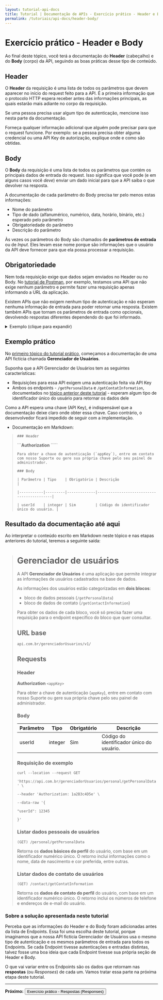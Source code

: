 ```yaml
---
layout: tutorial-api-docs
title: Tutorial | Documentação de APIs - Exercício prático - Header e Body
permalink: /tutoriais/api-docs/header-body/
---
```


# Exercício prático - Header e Body

Ao final deste tópico, você terá a documentação do **Header** (cabeçalho) e do **Body** (corpo) da API, seguindo as boas práticas desse tipo de conteúdo.

## Header

O **Header** da requisição é uma lista de todos os parâmetros que devem aparecer no início do request feito para a API. É a primeira informação que o protocolo HTTP espera receber antes das informações principais, as quais estarão mais adiante no corpo da requisição.

Se uma pessoa precisa usar algum tipo de autenticação, mencione isso nesta parte da documentação.

Forneça qualquer informação adicional que alguém pode precisar para que o request funcione. Por exemplo: se a pessoa precisa obter alguma credencial ou uma API Key de autorização, explique onde e como são obtidas.

## Body

O **Body** da requisição é uma lista de todos os parâmetros que contém os principais dados de entrada do request. Isso significa que você pode (e em alguns casos você *deve*) enviar um dado inicial para que a API saiba o que devolver na resposta.

A documentação de cada parâmetro do Body precisa ter pelo menos estas informações:

* Nome do parâmetro
* Tipo de dado (alfanumérico, numérico, data, horário, binário, etc.) esperado pelo parâmetro
* Obrigatoriedade do parâmetro
* Descrição do parâmetro

Às vezes os parâmetros do Body são chamados de **parâmetros de entrada** ou de *Input*. Eles levam esse nome porque são informações que o usuário da API deve fornecer para que ela possa processar a requisição.

## Obrigatoriedade

Nem toda requisição exige que dados sejam enviados no Header ou no Body. No [tutorial de Postman](/tutoriais/api-docs/postman/), por exemplo, testamos uma API que não exige nenhum parâmetro e permite fazer uma requisição apenas informando a URL da aplicação.

Existem APIs que não exigem nenhum tipo de autenticação e não esperam nenhuma informação de entrada para poder retornar uma resposta. Existem também APIs que tornam os parâmetros de entrada como opcionais, devolvendo respostas diferentes dependendo do que foi informado.

<details>
<summary>Exemplo (clique para expandir)</summary>

<p>Imagine uma API que retorna os dados pessoais de usuários cadastrados em um site. Gostaríamos de acreditar que uma API como essa não deixaria os dados abertos para qualquer pessoa e exigiria algum tipo de <b>autenticação</b> no <b>Header</b>.</p>

<p>Faz sentido acreditar também que o site tenha um número grande de usuários cadastrados. Nesse caso, uma API como essa provavelmente exigirá que o <b>Body</b> da requisição contenha pelo menos um <b>parâmetro</b> que permita você restringir quais usuários quer consultar. Esse cenário costuma ter duas alternativas:</p>

<ul>
    <li>A API pode tornar o parâmetro <b>obrigatório</b> e retornar um erro se ele não for enviado na requisição.</li>
    <li>A API pode manter o parâmetro <b>opcional</b>:
        <ul>
            <li>se ele for informado, a API retornará as informações dos usuários que se enquadram no critério definido;</li>
            <li>se ele não for informado, a API retornará as informações de todos os usuários cadastrados.</li>
        </ul>
    </li>
</ul>

</details>

## Exemplo prático

No [primeiro tópico do tutorial prático](/tutoriais/api-docs/nome-descricao-url/), começamos a documentação de uma API fictícia chamada **Gerenciador de Usuários**.

Suponha que a API Gerenciador de Usuários tem as seguintes características:

* Requisições para essa API exigem uma autenticação feita via API Key
* Ambos os endpoints - `/getPersonalData` e `/getContatInformation`, documentados no [tópico anterior deste tutorial](/tutoriais/api-docs/requests/) - esperam algum tipo de identificador único do usuário para retornar os dados dele

Como a API espera uma chave (API Key), é indispensável que a documentação deixe claro onde obter essa chave. Caso contrário, o desenvolvedor ficará impedido de seguir com a implementação.

* Documentação em Markdown:

> ```### Header```
> 
> ```**Authorization** `<appKey>````
> 
> ```Para obter a chave de autenticação (`appKey`), entre em contato com nosso Suporte ou gere sua própria chave pelo seu painel de administrador.```
>
> ```### Body```
>
> ```| Parâmetro | Tipo    | Obrigatório | Descrição                                 |```
> 
> ```|-----------|---------|-------------|-------------------------------------------|```
> 
> ```| userId    | integer | Sim         | Código do identificador único do usuário. |```

## Resultado da documentação até aqui

Ao interpretar o conteúdo escrito em Markdown neste tópico e nas etapas anteriores do tutorial, teremos a seguinte saída:

> # Gerenciador de usuários
>
> A API **Gerenciador de Usuários** é uma aplicação que permite integrar as informações de usuários cadastrados na base de dados.
>
> As informações dos usuários estão categorizadas em **dois blocos**:
>
> * bloco de dados pessoais (`/getPersonalData`)
> * bloco de dados de contato (`/getContactInformation`)
>
> Para obter os dados de cada bloco, você só precisa fazer uma requisição para o endpoint específico do bloco que quer consultar.
>
> ## URL base
>
> `api.com.br/gerenciadorUsuarios/v1/`
> 
> ## Requests
> 
> ### Header
> **Authorization** `<appKey>`
> 
> Para obter a chave de autenticação (`appKey`), entre em contato com nosso Suporte ou gere sua própria chave pelo seu painel de administrador.
>
> ### Body
>
> | Parâmetro | Tipo    | Obrigatório | Descrição                                 |
> |-----------|---------|-------------|-------------------------------------------|
> | userId    | integer | Sim         | Código do identificador único do usuário. |
> 
> ### Requisição de exemplo
>
> `curl --location --request GET`
> 
> `'https://api.com.br/gerenciadorUsuarios/personal/getPersonalData' \`
> 
> `--header 'Authorization: 1a2B3c4D5e' \`
> 
> `--data-raw '{`
> 
> `"userId": 12345`
> 
> `}'`
> 
> ### Listar dados pessoais de usuários
>
>`(GET) /personal/getPersonalData`
>
> Retorna os **dados básicos do perfil** do usuário, com base em um identificador numérico único. O retorno inclui informações como o nome, data de nascimento e cor preferida, entre outras.
> 
> ### Listar dados de contato de usuários
>
> `(GET) /contact/getContatInformation`
>
> Retorna os **dados de contato do perfil** do usuário, com base em um identificador numérico único. O retorno inclui os números de telefone e endereços de e-mail do usuário.

### Sobre a solução apresentada neste tutorial

Perceba que as informações do Header e do Body foram adicionadas antes da lista de Endpoints. Essa foi uma escolha deste tutorial, porque imaginamos que a nossa API fictícia Gerenciador de Usuários usa o mesmo tipo de autenticação e os mesmos parâmetros de entrada para todos os Endpoints. Se cada Endpoint tivesse autenticações e entradas distintas, talvez fosse uma boa ideia que cada Endpoint tivesse sua própria seção de Header e Body.

O que vai variar entre os Endpoints são os dados que retornam nas **respostas** (ou *Responses*) de cada um. Vamos tratar essa parte na próxima etapa deste tutorial.

---

<p class="proxima-unidade"><b>Próximo:</b> <a href="/tutoriais/api-docs/responses/"><button type="button" class="btn btn-dark">Exercício prático - Respostas (Responses)</button></a></p>
